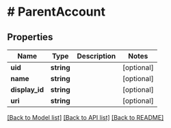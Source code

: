 # # ParentAccount

## Properties

Name | Type | Description | Notes
------------ | ------------- | ------------- | -------------
**uid** | **string** |  | [optional] 
**name** | **string** |  | [optional] 
**display_id** | **string** |  | [optional] 
**uri** | **string** |  | [optional] 

[[Back to Model list]](../../README.md#documentation-for-models) [[Back to API list]](../../README.md#documentation-for-api-endpoints) [[Back to README]](../../README.md)


